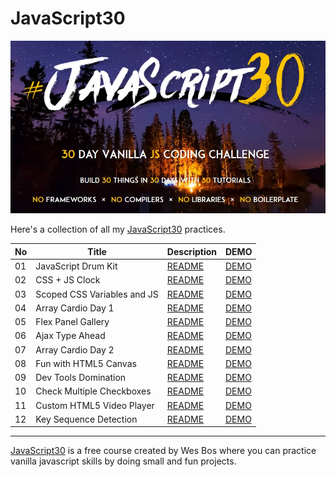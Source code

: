 # JavaScript30

![](./Javascript30_cover.jpg)

Here's a collection of all my [JavaScript30](https://javascript30.com/) practices.


| No  | Title                       | Description                                                                                                 | DEMO                                                                                  |
| --- | --------------------------- | ----------------------------------------------------------------------------------------------------------- | ------------------------------------------------------------------------------------- |
| 01  | JavaScript Drum Kit         | [README](https://github.com/KellyCHI22/JavaScript30/blob/main/01-JavaScript-Drum-Kit/README.md)             | [DEMO](https://kellychi22.github.io/JavaScript30/01-JavaScript-Drum-Kit/)             |
| 02  | CSS + JS Clock              | [README](https://github.com/KellyCHI22/JavaScript30/blob/main/02-JS-and-CS-Clock/README.md)                 | [DEMO](https://kellychi22.github.io/JavaScript30/02-JS-and-CS-Clock/)                 |
| 03  | Scoped CSS Variables and JS | [README](https://github.com/KellyCHI22/JavaScript30/blob/main/03-CSS-Variables/README.md)                   | [DEMO](https://kellychi22.github.io/JavaScript30/03-CSS-Variables/)                   |
| 04  | Array Cardio Day 1          | [README](https://github.com/KellyCHI22/JavaScript30/blob/main/04-Array-Cardio-Day-1/README.md)              | [DEMO](https://kellychi22.github.io/JavaScript30/04-Array-Cardio-Day-1/)              |
| 05  | Flex Panel Gallery          | [README](https://github.com/KellyCHI22/JavaScript30/tree/main/05-Flex-Panel-Gallery)                        | [DEMO](https://kellychi22.github.io/JavaScript30/05-Flex-Panel-Gallery/)              |
| 06  | Ajax Type Ahead             | [README](https://github.com/KellyCHI22/JavaScript30/blob/main/06-Type-Ahead/README.md)                      | [DEMO](https://kellychi22.github.io/JavaScript30/06-Type-Ahead/)                      |
| 07  | Array Cardio Day 2          | [README](https://github.com/KellyCHI22/JavaScript30/blob/main/07-Array-Cardio-Day-2/README.md)              | [DEMO](https://kellychi22.github.io/JavaScript30/07-Array-Cardio-Day-2/)              |
| 08  | Fun with HTML5 Canvas       | [README](https://github.com/KellyCHI22/JavaScript30/blob/main/08-Fun-with-HTML5-Canvas/README.md)           | [DEMO](https://kellychi22.github.io/JavaScript30/08-Fun-with-HTML5-Canvas/)           |
| 09  | Dev Tools Domination        | [README](https://github.com/KellyCHI22/JavaScript30/blob/main/09-Dev-Tools-Domination/README.md)            | [DEMO](https://kellychi22.github.io/JavaScript30/09-Dev-Tools-Domination/)            |
| 10  | Check Multiple Checkboxes   | [README](https://github.com/KellyCHI22/JavaScript30/blob/main/10-Hold-Shift-and-Check-Checkboxes/README.md) | [DEMO](https://kellychi22.github.io/JavaScript30/10-Hold-Shift-and-Check-Checkboxes/) |
| 11  | Custom HTML5 Video Player   | [README](https://github.com/KellyCHI22/JavaScript30/blob/main/11-Custom-Video-Player/README.md)             | [DEMO](https://kellychi22.github.io/JavaScript30/11-Custom-Video-Player/)             |
| 12  | Key Sequence Detection      | [README](https://github.com/KellyCHI22/JavaScript30/blob/main/12-Key-Sequence-Detection/README.md)          | [DEMO](https://kellychi22.github.io/JavaScript30/12-Key-Sequence-Detection/)          |



___

[JavaScript30](https://javascript30.com/) is a free course created by Wes Bos where you can practice vanilla javascript skills by doing small and fun projects.